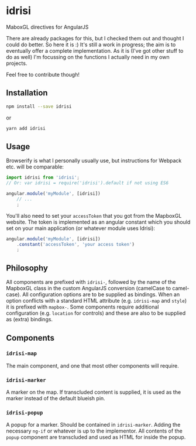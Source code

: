 # idrisi
MaboxGL directives for AngularJS

There are already packages for this, but I checked them out and thought I could
do better. So here it is :) It's still a work in progress; the aim is to
eventually offer a complete implementation. As it is (I've got other stuff to
do as well) I'm focussing on the functions I actually need in my own projects.

Feel free to contribute though!

## Installation
```sh
npm install --save idrisi
```

or

```sh
yarn add idrisi
```

## Usage
Browserify is what I personally usually use, but instructions for Webpack etc.
will be comparable:

```js
import idrisi from 'idrisi';
// Or: var idrisi = require('idrisi').default if not using ES6

angular.module('myModule', [idrisi])
    // ...
    ;
```

You'll also need to set your `accessToken` that you got from the MapboxGL
website. The token is implemented as an angular constant which you should set
on your main application (or whatever module uses Idrisi):

```js
angular.module('myModule', [idrisi])
    .constant('accessToken', 'your access token')
    ;
```

## Philosophy
All components are prefixed with `idrisi-`, followed by the name of the MapboxGL
class in the custom AngularJS conversion (camelCase to camel-case). All
configuration options are to be supplied as bindings. When an option conflicts
with a standard HTML attribute (e.g. `idrisi-map` and `style`) it is prefixed
with `mapbox-`. Some components require additional configuration (e.g.
`location` for controls) and these are also to be supplied as (extra) bindings.

## Components

### `idrisi-map`
The main component, and one that most other components will require.

### `idrisi-marker`
A marker on the map. If transcluded content is supplied, it is used as the
marker instead of the default blueish pin.

### `idrisi-popup`
A popup for a marker. Should be contained in `idrisi-marker`. Adding the
necessary `ng-if` or whatever is up to the implementor. All contents of the
`popup` component are transcluded and used as HTML for inside the popup.

